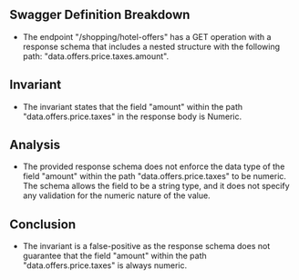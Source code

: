 ## Swagger Definition Breakdown
- The endpoint "/shopping/hotel-offers" has a GET operation with a response schema that includes a nested structure with the following path: "data.offers.price.taxes.amount".

## Invariant
- The invariant states that the field "amount" within the path "data.offers.price.taxes" in the response body is Numeric.

## Analysis
- The provided response schema does not enforce the data type of the field "amount" within the path "data.offers.price.taxes" to be numeric. The schema allows the field to be a string type, and it does not specify any validation for the numeric nature of the value.

## Conclusion
- The invariant is a false-positive as the response schema does not guarantee that the field "amount" within the path "data.offers.price.taxes" is always numeric.
